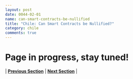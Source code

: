 ```yaml
---
layout: post
date: 0044-02-01
name: can-smart-contracts-be-nullified
title: "Chile: Can Smart Contracts be Nullified?"
category: chile
comments: true
---
```


# Page in progress, stay tuned!




| **[Previous Section](https://neo-project.github.io/global-blockchain-compliance-hub//chile/chile-dispute-resolution.html)** | **[Next Section]( https://neo-project.github.io/global-blockchain-compliance-hub//chile/chile-suggested-readings.html)** |
